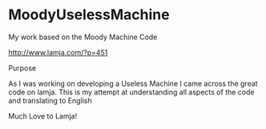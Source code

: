 MoodyUselessMachine
===================

My work based on the Moody Machine Code

http://www.lamja.com/?p=451

Purpose

As I was working on developing a Useless Machine I came across the great code on lamja. This is my attempt at understanding all aspects of the code and translating to English

Much Love to Lamja!

